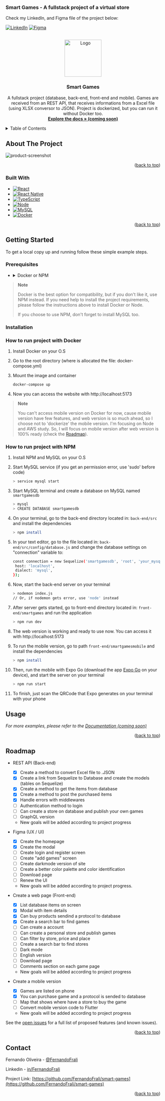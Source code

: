 ### <a name="readme-top">Smart Games - A fullstack project of a virtual store

Check my LinkedIn, and Figma file of the project below:</a>

<!-- PROJECT SHIELDS -->

[![LinkedIn][linkedin-shield]](https://www.linkedin.com/in/fernandofrali/)
[![Figma][figma-shield]](https://www.figma.com/file/qGQ1Te6E3LXc5ggikAXJYO/Smart-Games---Design?node-id=0%3A1&t=tLcVFAeqDpekhh0W-1)

<!-- PROJECT LOGO -->
<br />
<div align="center">
  <a href="https://github.com/FernandoFrali/smart_games">
    <img src="https://images.unsplash.com/photo-1531525727990-67532cd332c6?ixlib=rb-4.0.3&ixid=MnwxMjA3fDB8MHxwaG90by1wYWdlfHx8fGVufDB8fHx8&auto=format&fit=crop&w=880&q=80" alt="Logo" width="120" height="120">
  </a>

<h3 align="center">Smart Games</h3>

  <p align="center">
    A fullstack project (database, back-end, front-end and mobile). Games are received from an REST API, that receives informations from a Excel file (using XLSX conversor to JSON). Project is dockerized, but you can run it without Docker too.
    <br />
    <a href="https://github.com/FernandoFrali/smart-games"><strong>Explore the docs » (coming soon)</strong></a>
    <br />
  </p>
</div>

<!-- TABLE OF CONTENTS -->
<details>
  <summary>Table of Contents</summary>
  <ol>
    <li>
      <a href="#about-the-project">About The Project</a>
      <ul>
        <li><a href="#built-with">Built With</a></li>
      </ul>
    </li>
    <li>
      <a href="#getting-started">Getting Started</a>
      <ul>
        <li><a href="#prerequisites">Prerequisites</a></li>
        <li><a href="#installation">Installation</a></li>
      </ul>
    </li>
    <li><a href="#usage">Usage</a></li>
    <li><a href="#roadmap">Roadmap</a></li>
    <li><a href="#contact">Contact</a></li>
  </ol>
</details>

<!-- ABOUT THE PROJECT -->

## About The Project

![product-screenshot](https://i.imgur.com/5Hfuj6Q.jpg)

<p align="right">(<a href="#readme-top">back to top</a>)</p>

### Built With

- [![React](https://img.shields.io/badge/-React-61DAFB?logo=react&logoColor=black&style=for-the-badge)][react-url]
- [![React Native](https://img.shields.io/badge/-React%20Native-00a4d2?logo=react&logoColor=white&style=for-the-badge)][native-url]
- [![TypeScript](https://img.shields.io/badge/-TypeScript-0088CC?logo=typescript&logoColor=white&style=for-the-badge)][typescript-url]
- [![Node](https://img.shields.io/badge/-Nodejs-61DAFB?logo=node.js&logoColor=black&style=for-the-badge)][node-url]
- [![MySQL](https://img.shields.io/badge/-MySQL-dc712b?logo=mysql&logoColor=white&style=for-the-badge)][mysql-url]
- [![Docker](https://img.shields.io/badge/-Docker-099cec?logo=docker&logoColor=white&style=for-the-badge)][docker-url]

<p align="right">(<a href="#readme-top">back to top</a>)</p>

<!-- GETTING STARTED -->

## Getting Started

To get a local copy up and running follow these simple example steps.

### Prerequisites

- <details>
    <summary>Docker or NPM</summary>
    <ul>
      <li><a href="https://docs.docker.com/engine/install/">Docker Install Guide</a></li>
      <li><a href="https://github.com/nvm-sh/nvm#installing-and-updating">NVM Install Guide</a></li>
      <li><a href="https://dev.mysql.com/doc/mysql-installation-excerpt/5.7/en/">MySQL Install Guide (if you choose to use NPM)</a></li>
    </ul>
  </details>

> **Note**
>
> Docker is the best option for compatibility, but if you don't like it, use NPM instead. If you need help to install the project requirements, please follow the instructions above to install Docker or Node.
>
> If you choose to use NPM, don't forget to install MySQL too.
> </br>

### Installation

### How to run project with Docker

1. Install Docker on your O.S

2. Go to the root directory (where is allocated the file: docker-compose.yml)

3. Mount the image and container

   ```sh
   docker-compose up
   ```

4. Now you can access the website with http://localhost:5173

> **Note**
>
> You can't access mobile version on Docker for now, cause mobile version have few features, and web version is so much ahead, so I choose not to 'dockerize' the mobile version. I'm focusing on Node and AWS study. So, I will focus on mobile version after web version is 100% ready (check the <a href="#roadmap">Roadmap</a>).
> </br>

### How to run project with NPM

1. Install NPM and MySQL on your O.S

2. Start MySQL service (if you get an permission error, use 'sudo' before code)
   ```sh
   > service mysql start
   ```
3. Start MySQL terminal and create a database on MySQL named `smartgamesdb`
   ```sh
   > mysql
   > CREATE DATABASE smartgamesdb
   ```
4. On your terminal, go to the back-end directory located in: `back-end/src` and install the dependencies
   ```sh
   > npm install
   ```
5. In your text editor, go to the file located in: `back-end/src/config/database.js` and change the database settings on "connection" variable to:
   ```sh
   const connection = new Sequelize('smartgamesdb', 'root', 'your_mysql_password', {
    host: 'localhost',
    dialect: 'mysql',
   });
   ```
6. Now, start the back-end server on your terminal
   ```sh
   > nodemon index.js
   // Or, if nodemon gets error, use 'node' instead
   ```
7. After server gets started, go to front-end directory located in: `front-end/smartgames` and run the application

   ```sh
   > npm run dev
   ```

8. The web version is working and ready to use now. You can access it with http://localhost:5173

9. To run the mobile version, go to path `front-end/smartgamesmobile` and install the dependencies
   ```sh
   > npm install
   ```
10. Then, run the mobile with Expo Go (download the app [Expo Go](https://expo.dev/client) on your device), and start the server on your terminal
    ```sh
    > npm run start
    ```
11. To finish, just scan the QRCode that Expo generates on your terminal with your phone

<!-- USAGE EXAMPLES -->

## Usage

_For more examples, please refer to the [Documentation (coming soon)](https://example.com)_

<p align="right">(<a href="#readme-top">back to top</a>)</p>

<!-- ROADMAP -->

## Roadmap

- REST API (Back-end)

  - [x] Create a method to convert Excel file to .JSON
  - [x] Create a link from Sequelize to Database and create the models (tables on Sequelize)
  - [x] Create a method to get the items from database
  - [x] Create a method to post the purchased items
  - [x] Handle errors with middlewares
  - [ ] Authentication method to login
  - [ ] Can create a store on database and publish your own games
  - [ ] GraphQL version
  - New goals will be added according to project progress

- Figma (UX / UI)

  - [x] Create the homepage
  - [x] Create the modal
  - [ ] Create login and register screen
  - [ ] Create "add games" screen
  - [ ] Create darkmode version of site
  - [ ] Create a better color palette and color identification
  - [ ] Download page
  - [ ] Renew the UI
  - New goals will be added according to project progress.

- Create a web page (Front-end)

  - [x] List database items on screen
  - [x] Modal with item details
  - [x] Can buy products sendind a protocol to database
  - [x] Create a search bar to find games
  - [ ] Can create a account
  - [ ] Can create a personal store and publish games
  - [ ] Can filter by store, price and place
  - [ ] Create a search bar to find stores
  - [ ] Dark mode
  - [ ] English version
  - [ ] Download page
  - [ ] Comments section on each game page
  - New goals will be added according to project progress

- Create a mobile version
  - [x] Games are listed on phone
  - [x] You can purchase game and a protocol is sended to database
  - [ ] Map that shows where have a store to buy the game
  - [ ] Convert mobile version code to Flutter
  - New goals will be added according to project progress

See the [open issues](https://github.com/FernandoFrali/smart-games/issues) for a full list of proposed features (and known issues).

<p align="right">(<a href="#readme-top">back to top</a>)</p>

<!-- CONTACT -->

## Contact

Fernando Oliveira - [@FernandoFrali](https://twitter.com/FernandoFrali)

Linkedin - [in/FernandoFrali](https://www.linkedin.com/in/fernandofrali/)

Project Link: [https://github.com/FernandoFrali/smart-games](https://github.com/FernandoFrali/smart-games)

<p align="right">(<a href="#readme-top">back to top</a>)</p>

<!-- MARKDOWN LINKS & IMAGES -->
<!-- https://www.markdownguide.org/basic-syntax/#reference-style-links -->

[contributors-shield]: https://img.shields.io/github/contributors/FernandoFrali/smart-games.svg?style=for-the-badge
[contributors-url]: https://github.com/FernandoFrali/smart-games/graphs/contributors
[forks-shield]: https://img.shields.io/github/forks/FernandoFrali/smart-games.svg?style=for-the-badge
[forks-url]: https://github.com/FernandoFrali/smart-games/network/members
[stars-shield]: https://img.shields.io/github/stars/FernandoFrali/smart-games.svg?style=for-the-badge
[stars-url]: https://github.com/FernandoFrali/smart-games/stargazers
[issues-shield]: https://img.shields.io/github/issues/FernandoFrali/smart-games.svg?style=for-the-badge
[issues-url]: https://github.com/FernandoFrali/smart-games/issues
[license-shield]: https://img.shields.io/github/license/FernandoFrali/smart-games.svg?style=for-the-badge
[license-url]: https://github.com/FernandoFrali/smart-games/blob/master/LICENSE.txt
[linkedin-shield]: https://img.shields.io/badge/-LinkedIn-black.svg?style=for-the-badge&logo=linkedin&colorB=555
[linkedin-url]: https://linkedin.com/in/FernandoFrali
[product-screenshot]: images/screenshot.png
[react-url]: https://reactjs.org/
[typescript-url]: https://www.typescriptlang.org/
[native-url]: https://reactnative.dev/
[node-url]: https://nodejs.org/
[mysql-url]: https://www.mysql.com/
[docker-url]: https://www.docker.com/
[figma-shield]: https://img.shields.io/badge/-Figma-black.svg?style=for-the-badge&logo=figma&colorB=white
